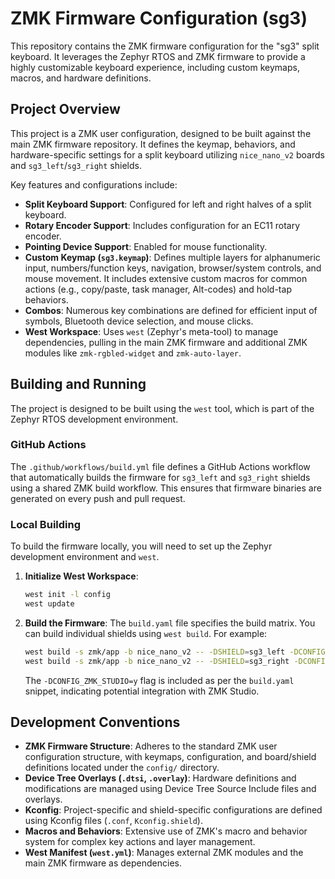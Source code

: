 # ZMK Firmware Configuration (sg3)

This repository contains the ZMK firmware configuration for the "sg3" split keyboard. It leverages the Zephyr RTOS and ZMK firmware to provide a highly customizable keyboard experience, including custom keymaps, macros, and hardware definitions.

## Project Overview

This project is a ZMK user configuration, designed to be built against the main ZMK firmware repository. It defines the keymap, behaviors, and hardware-specific settings for a split keyboard utilizing `nice_nano_v2` boards and `sg3_left`/`sg3_right` shields.

Key features and configurations include:
*   **Split Keyboard Support**: Configured for left and right halves of a split keyboard.
*   **Rotary Encoder Support**: Includes configuration for an EC11 rotary encoder.
*   **Pointing Device Support**: Enabled for mouse functionality.
*   **Custom Keymap (`sg3.keymap`)**: Defines multiple layers for alphanumeric input, numbers/function keys, navigation, browser/system controls, and mouse movement. It includes extensive custom macros for common actions (e.g., copy/paste, task manager, Alt-codes) and hold-tap behaviors.
*   **Combos**: Numerous key combinations are defined for efficient input of symbols, Bluetooth device selection, and mouse clicks.
*   **West Workspace**: Uses `west` (Zephyr's meta-tool) to manage dependencies, pulling in the main ZMK firmware and additional ZMK modules like `zmk-rgbled-widget` and `zmk-auto-layer`.

## Building and Running

The project is designed to be built using the `west` tool, which is part of the Zephyr RTOS development environment.

### GitHub Actions

The `.github/workflows/build.yml` file defines a GitHub Actions workflow that automatically builds the firmware for `sg3_left` and `sg3_right` shields using a shared ZMK build workflow. This ensures that firmware binaries are generated on every push and pull request.

### Local Building

To build the firmware locally, you will need to set up the Zephyr development environment and `west`.

1.  **Initialize West Workspace**:
    ```bash
    west init -l config
    west update
    ```
2.  **Build the Firmware**:
    The `build.yaml` file specifies the build matrix. You can build individual shields using `west build`. For example:
    ```bash
    west build -s zmk/app -b nice_nano_v2 -- -DSHIELD=sg3_left -DCONFIG_ZMK_STUDIO=y
    west build -s zmk/app -b nice_nano_v2 -- -DSHIELD=sg3_right -DCONFIG_ZMK_STUDIO=y
    ```
    The `-DCONFIG_ZMK_STUDIO=y` flag is included as per the `build.yaml` snippet, indicating potential integration with ZMK Studio.

## Development Conventions

*   **ZMK Firmware Structure**: Adheres to the standard ZMK user configuration structure, with keymaps, configuration, and board/shield definitions located under the `config/` directory.
*   **Device Tree Overlays (`.dtsi`, `.overlay`)**: Hardware definitions and modifications are managed using Device Tree Source Include files and overlays.
*   **Kconfig**: Project-specific and shield-specific configurations are defined using Kconfig files (`.conf`, `Kconfig.shield`).
*   **Macros and Behaviors**: Extensive use of ZMK's macro and behavior system for complex key actions and layer management.
*   **West Manifest (`west.yml`)**: Manages external ZMK modules and the main ZMK firmware as dependencies.
